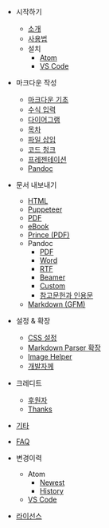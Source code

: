 - 시작하기

    - [소개](/)
    - [사용법](usages.md)
    - 설치
        - [Atom](installation.md)
        - [VS Code](vscode-installation.md)

- 마크다운 작성

    - [마크다운 기초](markdown-basics.md)
    - [수식 입력](math.md)
    - [다이어그램](diagrams.md)
    - [목차](toc.md)
    - [파일 삽입](file-imports.md)
    - [코드 청크](code-chunk.md)
    - [프레젠테이션](presentation.md)
    - [Pandoc](pandoc.md)

- 문서 내보내기

    - [HTML](html.md)
    - [Puppeteer](puppeteer.md)
    - [PDF](pdf.md)
    - [eBook](ebook.md)
    - [Prince (PDF)](prince.md)
    - Pandoc
        - [PDF](pandoc-pdf.md)
        - [Word](pandoc-word.md)
        - [RTF](pandoc-rtf.md)
        - [Beamer](pandoc-beamer.md)
        - [Custom](pandoc-custom.md)
        - [참고문헌과 인용문](pandoc-bibliographies-and-citations.md)
    - [Markdown (GFM)](markdown.md)

- 설정 & 확장

    - [CSS 설정](customize-css.md)
    - [Markdown Parser 확장](extend-parser.md)
    - [Image Helper](image-helper.md)
    - [개발자께](developer.md)

- 크레디트
    - [후원자](backers.md)
    - [Thanks](thanks.md)
- [기타](extra.md)
- [FAQ](faq.md)
- 변경이력
    - Atom
        - [Newest](newest.md)
        - [History](history.md)
    - [VS Code](https://github.com/shd101wyy/vscode-markdown-preview-enhanced/releases)
- [라이선스](LICENSE.md)